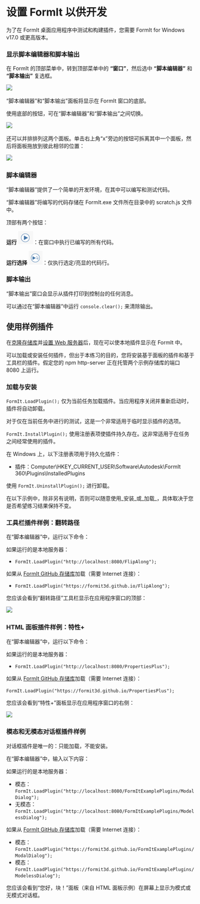 # 设置 FormIt 以供开发

为了在 FormIt 桌面应用程序中测试和构建插件，您需要 FormIt for Windows v17.0 或更高版本。

### **显示脚本编辑器和脚本输出**

在 FormIt 的顶部菜单中，转到顶部菜单中的 **“窗口”**，然后选中 **“脚本编辑器”** 和 **“脚本输出”** 复选框。

![](https://formit3d.github.io/FormItExamplePlugins/docs/images/EnableDevelopmentWindows.PNG)

“脚本编辑器”和“脚本输出”面板将显示在 FormIt 窗口的底部。

使用底部的按钮，可在“脚本编辑器”和“脚本输出”之间切换。

![](https://formit3d.github.io/FormItExamplePlugins/docs/images/ScriptEditorDefaultState.PNG)

还可以并排排列这两个面板。单击右上角“x”旁边的按钮可拆离其中一个面板，然后将面板拖放到彼此相邻的位置：

![](https://formit3d.github.io/FormItExamplePlugins/docs/images/ScriptEditor+ScriptOutputConfiguration.gif)

### **脚本编辑器**

“脚本编辑器”提供了一个简单的开发环境，在其中可以编写和测试代码。

“脚本编辑器”将编写的代码存储在 FormIt.exe 文件所在目录中的 scratch.js 文件中。

顶部有两个按钮：

**运行** ![](<../../../.gitbook/assets/image (8) (1).png>)：在窗口中执行已编写的所有代码。

**运行选择** ![](<../../../.gitbook/assets/image (52).png>)：仅执行选定/亮显的代码行。

### **脚本输出**

“脚本输出”窗口会显示从插件打印到控制台的任何消息。

可以通过在“脚本编辑器”中运行 `console.clear();` 来清除输出。

## 使用样例插件

在[克隆存储库](cloning-a-sample-plugin.md)并[设置 Web 服务器](hosting-a-plugin-on-a-local-server.md)后，现在可以使本地插件显示在 FormIt 中。

可以加载或安装任何插件，但出于本练习的目的，您将安装基于面板的插件和基于工具栏的插件。假定您的 npm http-server 正在托管两个示例存储库的端口 8080 上运行。

### **加载与安装**

`FormIt.LoadPlugin();` 仅为当前任务加载插件。当应用程序关闭并重新启动时，插件将自动卸载。

对于仅在当前任务中进行的测试，这是一个非常适用于临时显示插件的选项。

`FormIt.InstallPlugin();` 使用注册表项使插件持久存在。这非常适用于在任务之间经常使用的插件。

在 Windows 上，以下注册表项用于持久化插件：

* 插件：Computer\\HKEY_CURRENT_USER\\Software\\Autodesk\\FormIt 360\\Plugins\\InstalledPlugins

使用 `FormIt.UninstallPlugin();` 进行卸载。

在以下示例中，除非另有说明，否则可以随意使用_安装_或_加载_，具体取决于您是否希望练习结果保持不变。

### **工具栏插件样例：翻转路径**

在“脚本编辑器”中，运行以下命令：

如果运行的是本地服务器：

* `FormIt.LoadPlugin("http://localhost:8080/FlipAlong");`

如果从 [FormIt GitHub 存储库](https://github.com/FormIt3D/)加载（需要 Internet 连接）：

* `FormIt.LoadPlugin("https://formit3d.github.io/FlipAlong");`

您应该会看到“翻转路径”工具栏显示在应用程序窗口的顶部：

![](https://formit3d.github.io/FormItExamplePlugins/docs/images/FlipAlongToolbar.PNG)

### **HTML 面板插件样例：特性+**

在“脚本编辑器”中，运行以下命令：

如果运行的是本地服务器：

* `FormIt.LoadPlugin("http://localhost:8080/PropertiesPlus");`

如果从 [FormIt GitHub 存储库](https://github.com/FormIt3D/)加载（需要 Internet 连接）：

`FormIt.LoadPlugin("https://formit3d.github.io/PropertiesPlus");`

您应该会看到“特性+”面板显示在应用程序窗口的右侧：

![](https://formit3d.github.io/FormItExamplePlugins/docs/images/PropertiesPlusPanel.png)

### **模态和无模态对话框插件样例**

对话框插件是唯一的：只能加载，不能安装。

在“脚本编辑器”中，输入以下内容：

如果运行的是本地服务器：

* 模态：`FormIt.LoadPlugin("http://localhost:8080/FormItExamplePlugins/ModalDialog");`
* 无模态：`FormIt.LoadPlugin("http://localhost:8080/FormItExamplePlugins/ModelessDialog");`

如果从 [FormIt GitHub 存储库](https://github.com/FormIt3D/)加载（需要 Internet 连接）：

* 模态：`FormIt.LoadPlugin("https://formit3d.github.io/FormItExamplePlugins/ModalDialog");`
* 模态：`FormIt.LoadPlugin("https://formit3d.github.io/FormItExamplePlugins/ModelessDialog");`

您应该会看到“您好，块！”面板（来自 HTML 面板示例）在屏幕上显示为模式或无模式对话框。
